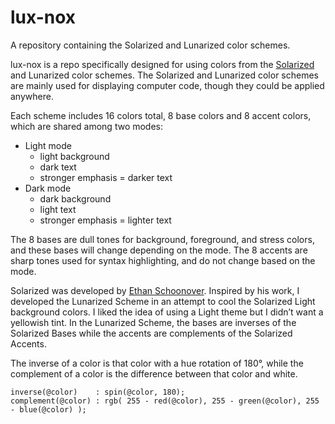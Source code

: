 # lux-nox
A repository containing the Solarized and Lunarized color schemes.

lux-nox is a repo specifically designed for using colors from the
[Solarized](http://ethanschoonover.com/solarized) and Lunarized color schemes.
The Solarized and Lunarized color schemes are mainly used for displaying computer code, though
they could be applied anywhere.

Each scheme includes 16 colors total, 8 base colors and 8 accent colors,
which are shared among two modes:

- Light mode
  - light background
  - dark text
  - stronger emphasis = darker text
- Dark mode
  - dark background
  - light text
  - stronger emphasis = lighter text

The 8 bases are dull tones for background, foreground, and stress colors, and
these bases will change depending on the mode. The 8 accents are sharp tones
used for syntax highlighting, and do not change based on the mode.

Solarized was developed by [Ethan Schoonover](http://ethanschoonover.com/solarized).
Inspired by his work, I developed the Lunarized Scheme in an attempt to
cool the Solarized Light background colors. I liked the idea of using a Light theme but I didn’t
want a yellowish tint. In the Lunarized Scheme, the bases are inverses of the Solarized Bases while
the accents are complements of the Solarized Accents.

The inverse of a color is that color with a hue rotation of 180&deg;, while the complement
of a color is the difference between that color and white.

```
inverse(@color)    : spin(@color, 180);
complement(@color) : rgb( 255 - red(@color), 255 - green(@color), 255 - blue(@color) );
```
